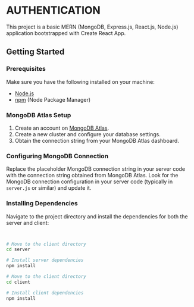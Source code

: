 # AUTHENTICATION 

This project is a basic MERN (MongoDB, Express.js, React.js, Node.js) application bootstrapped with Create React App.

## Getting Started

### Prerequisites

Make sure you have the following installed on your machine:

- [Node.js](https://nodejs.org/)
- [npm](https://www.npmjs.com/) (Node Package Manager)



### MongoDB Atlas Setup

1. Create an account on [MongoDB Atlas](https://www.mongodb.com/cloud/atlas).
2. Create a new cluster and configure your database settings.
3. Obtain the connection string from your MongoDB Atlas dashboard.

### Configuring MongoDB Connection

Replace the placeholder MongoDB connection string in your server code with the connection string obtained from MongoDB Atlas. Look for the MongoDB connection configuration in your server code (typically in `server.js` or similar) and update it.


### Installing Dependencies

Navigate to the project directory and install the dependencies for both the server and client:

```bash


# Move to the client directory
cd server

# Install server dependencies
npm install

# Move to the client directory
cd client

# Install client dependencies
npm install
